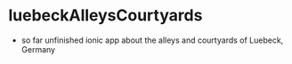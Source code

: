 # luebeckAlleysCourtyards

* so far unfinished ionic app about the alleys and courtyards of Luebeck, Germany
